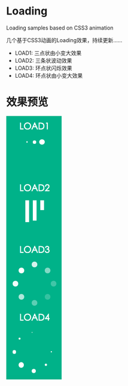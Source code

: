 # Loading
Loading samples based on CSS3 animation

几个基于CSS3动画的Loading效果，持续更新……

* LOAD1: 三点状由小变大效果
* LOAD2: 三条状波动效果
* LOAD3: 环点状闪烁效果
* LOAD4: 环点状由小变大效果

# 效果预览
![Sample Style](https://raw.githubusercontent.com/xqiqi/loading/master/sample-style.png)